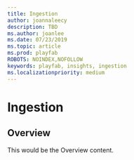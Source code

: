 ```yaml
---
title: Ingestion
author: joannaleecy
description: TBD
ms.author: joanlee
ms.date: 07/23/2019 
ms.topic: article
ms.prod: playfab
ROBOTS: NOINDEX,NOFOLLOW
keywords: playfab, insights, ingestion
ms.localizationpriority: medium
---
```


# Ingestion

## Overview

This would be the Overview content.
